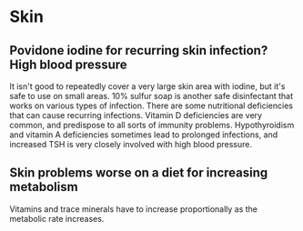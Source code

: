 # Skin

## Povidone iodine for recurring skin infection? High blood pressure
It isn't good to repeatedly cover a very large skin area with iodine, but it's safe to use on small areas. 10% sulfur soap is another safe disinfectant that works on various types of infection. There are some nutritional deficiencies that can cause recurring infections. Vitamin D deficiencies are very common, and predispose to all sorts of immunity problems. Hypothyroidism and vitamin A deficiencies sometimes lead to prolonged infections, and increased TSH is very closely involved with high blood pressure.

## Skin problems worse on a diet for increasing metabolism
Vitamins and trace minerals have to increase proportionally as the metabolic rate increases.
